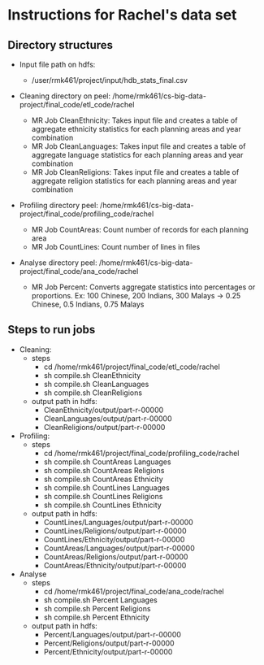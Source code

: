 # Instructions for Rachel's data set

## Directory structures
- Input file path on hdfs:
  - /user/rmk461/project/input/hdb_stats_final.csv


- Cleaning directory on peel: /home/rmk461/cs-big-data-project/final_code/etl_code/rachel
  - MR Job CleanEthnicity: Takes input file and creates a table of aggregate ethnicity statistics for each planning areas and year combination 
  - MR Job CleanLanguages: Takes input file and creates a table of aggregate language statistics for each planning areas and year combination 
  - MR Job CleanReligions: Takes input file and creates a table of aggregate religion statistics for each planning areas and year combination 

- Profiling directory peel: /home/rmk461/cs-big-data-project/final_code/profiling_code/rachel
  - MR Job CountAreas: Count number of records for each planning area
  - MR Job CountLines: Count number of lines in files


- Analyse directory peel: /home/rmk461/cs-big-data-project/final_code/ana_code/rachel
  - MR Job Percent: Converts aggregate statistics into percentages or proportions. Ex: 100 Chinese, 200 Indians, 300 Malays ->   0.25 Chinese, 0.5 Indians, 0.75 Malays

## Steps to run jobs
- Cleaning:
  - steps
    - cd /home/rmk461/project/final_code/etl_code/rachel
    - sh compile.sh CleanEthnicity 
    - sh compile.sh CleanLanguages
    - sh compile.sh CleanReligions 
  - output path in hdfs:
    - CleanEthnicity/output/part-r-00000
    - CleanLanguages/output/part-r-00000
    - CleanReligions/output/part-r-00000
- Profiling:
  - steps
    - cd /home/rmk461/project/final_code/profiling_code/rachel
    - sh compile.sh CountAreas Languages 
    - sh compile.sh CountAreas Religions
    - sh compile.sh CountAreas Ethnicity
    - sh compile.sh CountLines Languages 
    - sh compile.sh CountLines Religions
    - sh compile.sh CountLines Ethnicity
  - output path in hdfs:
    - CountLines/Languages/output/part-r-00000
    - CountLines/Religions/output/part-r-00000
    - CountLines/Ethnicity/output/part-r-00000
    - CountAreas/Languages/output/part-r-00000
    - CountAreas/Religions/output/part-r-00000
    - CountAreas/Ethnicity/output/part-r-00000
- Analyse
  - steps
    - cd /home/rmk461/project/final_code/ana_code/rachel
    - sh compile.sh Percent Languages 
    - sh compile.sh Percent Religions
    - sh compile.sh Percent Ethnicity 
  - output path in hdfs:
    - Percent/Languages/output/part-r-00000
    - Percent/Religions/output/part-r-00000
    - Percent/Ethnicity/output/part-r-00000
